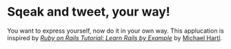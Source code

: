 # Sqeak and tweet, your way!

  You want to express yourself, now do it in your own way. This applucation is inspired by
  [*Ruby on Rails Tutorial: Learn Rails by Example*](http://railstutorial.org/)
  by [Michael Hartl](http://michaelhartl.com/).